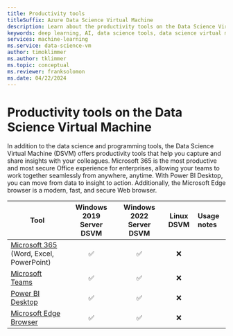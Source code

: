 ```yaml
---
title: Productivity tools
titleSuffix: Azure Data Science Virtual Machine 
description: Learn about the productivity tools on the Data Science Virtual Machines.
keywords: deep learning, AI, data science tools, data science virtual machine, geospatial analytics, team data science process
services: machine-learning
ms.service: data-science-vm
author: timoklimmer
ms.author: tklimmer
ms.topic: conceptual
ms.reviewer: franksolomon
ms.date: 04/22/2024
---
```


# Productivity tools on the Data Science Virtual Machine

In addition to the data science and programming tools, the Data Science Virtual Machine (DSVM) offers productivity tools that help you capture and share insights with your colleagues. Microsoft 365 is the most productive and most secure Office experience for enterprises, allowing your teams to work together seamlessly from anywhere, anytime. With Power BI Desktop, you can move from data to insight to action. Additionally, the Microsoft Edge browser is a modern, fast, and secure Web browser.

| Tool | Windows 2019 Server DSVM | Windows 2022 Server DSVM | Linux DSVM | Usage notes |
|--|:-:|:-:|:-:|:-|
| [Microsoft 365](https://www.microsoft.com/microsoft-365) (Word, Excel, PowerPoint) | <span class='green-check'>&#9989; </span> | <span class='green-check'>&#9989; </span> | <span class='red-x'>&#10060; </span> |  |
| [Microsoft Teams](https://www.microsoft.com/microsoft-teams) | <span class='green-check'>&#9989; </span> | <span class='green-check'>&#9989; </span> | <span class='red-x'>&#10060; </span> |  |
| [Power BI Desktop](https://powerbi.microsoft.com/) | <span class='green-check'>&#9989; </span> | <span class='green-check'>&#9989; </span>| <span class='red-x'>&#10060; </span> |  |
| [Microsoft Edge Browser](https://www.microsoft.com/edge) | <span class='green-check'>&#9989; </span> | <span class='green-check'>&#9989; </span> | <span class='red-x'>&#10060; </span> |  |
